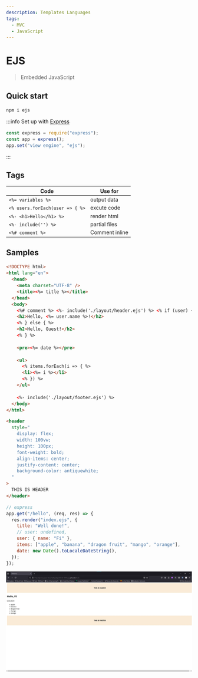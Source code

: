 ```yaml
---
description: Templates Languages
tags:
  - MVC
  - JavaScript
---
```


# EJS

> Embedded JavaScript

## Quick start

```bash
npm i ejs
```

:::info Set up with [Express](../../../technologies/js/be-frameworks/express.md)

```js
const express = require("express");
const app = express();
app.set("view engine", "ejs");
```

:::

## Tags

| Code                            | Use for        |
| ------------------------------- | -------------- |
| `<%= variables %>`              | output data    |
| `<% users.forEach(user => { %>` | excute code    |
| `<%- <h1>Hello</h1> %>`         | render html    |
| `<%- include('') %>`            | partial files  |
| `<%# comment %>`                | Comment inline |

## Samples

```html title='index.ejs'
<!DOCTYPE html>
<html lang="en">
  <head>
    <meta charset="UTF-8" />
    <title><%= title %></title>
  </head>
  <body>
    <%# comment %> <%- include('./layout/header.ejs') %> <% if (user) { %>
    <h2>Hello, <%= user.name %>!</h2>
    <% } else { %>
    <h2>Hello, Guest!</h2>
    <% } %>

    <pre><%= date %></pre>

    <ul>
      <% items.forEach(i => { %>
      <li><%= i %></li>
      <% }) %>
    </ul>

    <%- include('./layout/footer.ejs') %>
  </body>
</html>
```

```html title='layout/header.ejs'
<header
  style="
    display: flex;
    width: 100vw;
    height: 100px;
    font-weight: bold;
    align-items: center;
    justify-content: center;
    background-color: antiquewhite;
  "
>
  THIS IS HEADER
</header>
```

```js
// express
app.get("/hello", (req, res) => {
  res.render("index.ejs", {
    title: "Well done!",
    // user: undefined,
    user: { name: "Fi" },
    items: ["apple", "banana", "dragon fruit", "mango", "orange"],
    date: new Date().toLocaleDateString(),
  });
});
```

![alt text](../../../assets/ejs-samples.webp)
